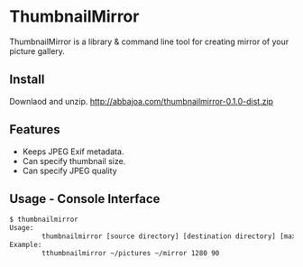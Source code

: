 ThumbnailMirror
==================================================
ThumbnailMirror is a library & command line tool for creating mirror of your picture gallery.

Install
--------------------------------------------------
Downlaod and unzip.
http://abbajoa.com/thumbnailmirror-0.1.0-dist.zip

Features
--------------------------------------------------
- Keeps JPEG Exif metadata.
- Can specify thumbnail size.
- Can specify JPEG quality

Usage - Console Interface
--------------------------------------------------
```bash
$ thumbnailmirror
Usage:
        thumbnailmirror [source directory] [destination directory] [max size] [jpeg quality]
Example:
        tthumbnailmirror ~/pictures ~/mirror 1280 90
